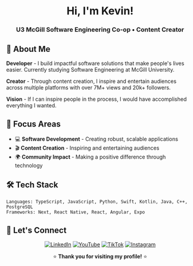 <div align="center">

# Hi, I'm Kevin!

### U3 McGill Software Engineering Co-op • Content Creator

</div>

## 🚀 About Me

**Developer** - I build impactful software solutions that make people's lives easier. Currently studying Software Engineering at McGill University.

**Creator** - Through content creation, I inspire and entertain audiences across multiple platforms with over 7M+ views and 20k+ followers.

**Vision** - If I can inspire people in the process, I would have accomplished everything I wanted.

## 🎯 Focus Areas

- 💻 **Software Development** - Creating robust, scalable applications
- 🎬 **Content Creation** - Inspiring and entertaining audiences
- 🌍 **Community Impact** - Making a positive difference through technology

## 🛠️ Tech Stack

```text
Languages: TypeScript, JavaScript, Python, Swift, Kotlin, Java, C++, PostgreSQL
Frameworks: Next, React Native, React, Angular, Expo
```

## 📱 Let's Connect

<div align="center">

[![LinkedIn](https://img.shields.io/badge/-LinkedIn-0077B5?style=for-the-badge&logo=linkedin&logoColor=white)](https://www.linkedin.com/in/kvinhe/)
[![YouTube](https://img.shields.io/badge/-YouTube-FF0000?style=for-the-badge&logo=youtube&logoColor=white)](https://www.youtube.com/@kvin.he1)
[![TikTok](https://img.shields.io/badge/-TikTok-000000?style=for-the-badge&logo=tiktok&logoColor=white)](https://www.tiktok.com/@kvin.he)
[![Instagram](https://img.shields.io/badge/-Instagram-E4405F?style=for-the-badge&logo=instagram&logoColor=white)](https://www.instagram.com/kvin.he)

</div>

<div align="center">

⭐ **Thank you for visiting my profile!** ⭐

</div>
